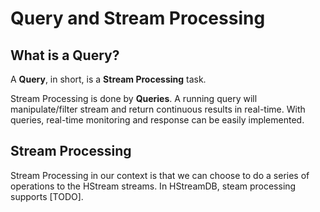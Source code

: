 # Query and Stream Processing

## What is a Query?

A **Query**, in short, is a **Stream Processing** task.

Stream Processing is done by **Queries**. A running query will manipulate/filter stream and return continuous results in real-time. With queries, real-time monitoring and response can be easily implemented.

## Stream Processing

Stream Processing in our context is that we can choose to do a series of operations to the HStream streams. In HStreamDB, steam processing supports [TODO].
